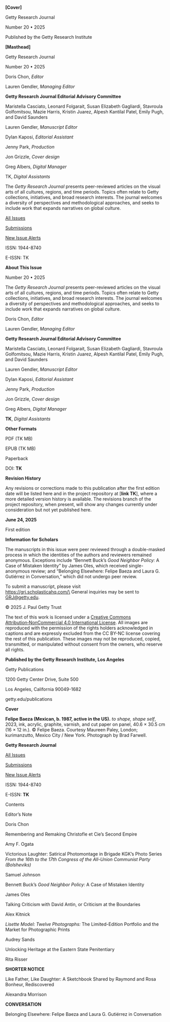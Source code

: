 **\[Cover\]**

Getty Research Journal

Number 20 • 2025

Published by the Getty Research Institute

**\[Masthead\]**

Getty Research Journal

Number 20 • 2025

Doris Chon, *Editor*

Lauren Gendler, *Managing Editor*

**Getty Research Journal Editorial Advisory Committee**

Maristella Casciato, Leonard Folgarait, Susan Elizabeth Gagliardi, Stavroula Golfomitsou, Mazie Harris, Kristin Juarez, Alpesh Kantilal Patel, Emily Pugh, and David Saunders

Lauren Gendler, *Manuscript Editor*

Dylan Kaposi, *Editorial Assistant*

Jenny Park, *Production*

Jon Grizzle, *Cover design*

Greg Albers, *Digital Manager*

TK, *Digital Assistants*

The *Getty Research Journal* presents peer-reviewed articles on the visual arts of all cultures, regions, and time periods. Topics often relate to Getty collections, initiatives, and broad research interests. The journal welcomes a diversity of perspectives and methodological approaches, and seeks to include work that expands narratives on global culture.

[All Issues](https://www.getty.edu/publications/getty-research-journal/)

[Submissions](https://grj.scholasticahq.com/for-authors)

[New Issue Alerts](https://newsletters.getty.edu/h/t/499F6E66BD8D4883)

ISSN: 1944-8740

E-ISSN: TK

**About This Issue**

Number 20 • 2025

The *Getty Research Journal* presents peer-reviewed articles on the visual arts of all cultures, regions, and time periods. Topics often relate to Getty collections, initiatives, and broad research interests. The journal welcomes a diversity of perspectives and methodological approaches, and seeks to include work that expands narratives on global culture.

Doris Chon, *Editor*

Lauren Gendler, *Managing Editor*

**Getty Research Journal Editorial Advisory Committee**

Maristella Casciato, Leonard Folgarait, Susan Elizabeth Gagliardi, Stavroula Golfomitsou, Mazie Harris, Kristin Juarez, Alpesh Kantilal Patel, Emily Pugh, and David Saunders

Lauren Gendler, *Manuscript Editor*

Dylan Kaposi, *Editorial Assistant*

Jenny Park, *Production*

Jon Grizzle, *Cover design*

Greg Albers, *Digital Manager*

**TK**, *Digital Assistants*

**Other Formats**

PDF (TK MB)

EPUB (TK MB)

Paperback

DOI: **TK**

**Revision History**

Any revisions or corrections made to this publication after the first edition date will be listed here and in the project repository at \[**link TK**\], where a more detailed version history is available. The revisions branch of the project repository, when present, will show any changes currently under consideration but not yet published here.

**June 24, 2025**

First edition

**Information for Scholars**

The manuscripts in this issue were peer reviewed through a double-masked process in which the identities of the authors and reviewers remained anonymous. Exceptions include “Bennett Buck’s *Good Neighbor Policy:* A Case of Mistaken Identity” by James Oles, which received single-anonymous review; and “Belonging Elsewhere: Felipe Baeza and Laura G. Gutiérrez in Conversation,” which did not undergo peer review.

To submit a manuscript, please visit\
https://grj.scholasticahq.com/\
General inquiries may be sent to\
GRJ@getty.edu.

© 2025 J. Paul Getty Trust

The text of this work is licensed under a [Creative Commons Attribution‑NonCommercial 4.0 International License](https://creativecommons.org/licenses/by-nc/4.0/). All images are reproduced with the permission of the rights holders acknowledged in captions and are expressly excluded from the CC BY-NC license covering the rest of this publication. These images may not be reproduced, copied, transmitted, or manipulated without consent from the owners, who reserve all rights.

**Published by the Getty Research Institute, Los Angeles**

Getty Publications

1200 Getty Center Drive, Suite 500

Los Angeles, California 90049-1682

getty.edu/publications

**Cover**

**Felipe Baeza (Mexican, b. 1987, active in the US).** *to shape, shape self*, 2023, ink, acrylic, graphite, varnish, and cut paper on panel, 40.6 × 30.5 cm (16 × 12 in.). © Felipe Baeza. Courtesy Maureen Paley, London; kurimanzutto, Mexico City / New York. Photograph by Brad Farwell.

**Getty Research Journal**

[All Issues](https://www.getty.edu/publications/getty-research-journal/)

[Submissions](https://grj.scholasticahq.com/for-authors)

[New Issue Alerts](https://newsletters.getty.edu/h/t/499F6E66BD8D4883)

ISSN: 1944-8740

E-ISSN: **TK**

Contents

Editor’s Note

Doris Chon

Remembering and Remaking Christofle et Cie’s Second Empire

Amy F. Ogata

Victorious Laughter: Satirical Photomontage in Brigade KGK’s Photo Series *From the 16th to the 17th Congress of the All-Union Communist Party (Bolsheviks)*

Samuel Johnson

Bennett Buck’s *Good Neighbor Policy:* A Case of Mistaken Identity

James Oles

Talking Criticism with David Antin, or Criticism at the Boundaries

Alex Kitnick

*Lisette Model: Twelve Photographs:* The Limited-Edition Portfolio and the Market for Photographic Prints

Audrey Sands

Unlocking Heritage at the Eastern State Penitentiary

Rita Risser

**SHORTER NOTICE**

Like Father, Like Daughter: A Sketchbook Shared by Raymond and Rosa Bonheur, Rediscovered

Alexandra Morrison

**CONVERSATION**

Belonging Elsewhere: Felipe Baeza and Laura G. Gutiérrez in Conversation
